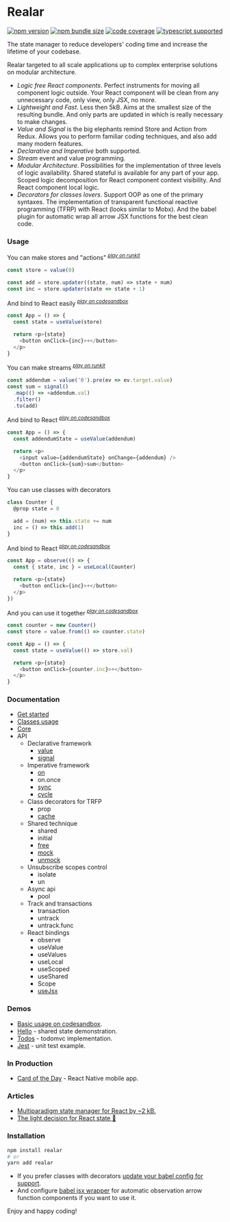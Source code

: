 # Realar

[![npm version](https://img.shields.io/npm/v/realar?style=flat-square)](https://www.npmjs.com/package/realar) [![npm bundle size](https://img.shields.io/bundlephobia/minzip/realar?style=flat-square)](https://bundlephobia.com/result?p=realar) [![code coverage](https://img.shields.io/coveralls/github/betula/realar?style=flat-square)](https://coveralls.io/github/betula/realar) [![typescript supported](https://img.shields.io/npm/types/typescript?style=flat-square)](./src/index.ts)

The state manager to reduce developers' coding time and increase the lifetime of your codebase.

Realar targeted to all scale applications up to complex enterprise solutions on modular architecture.

- _Logic free React components_. Perfect instruments for moving all component logic outside. Your React component will be clean from any unnecessary code, only view, only JSX, no more.
- _Lightweight and Fast_. Less then 5kB. Aims at the smallest size of the resulting bundle. And only parts are updated in which is really necessary to make changes.
- _Value and Signal_ is the big elephants remind Store and Action from Redux. Allows you to perform familiar coding techniques, and also add many modern features.
- _Declarative and Imperative_ both supported.
- _Stream_ event and value programming.
- _Modular Architecture_. Possibilities for the implementation of three levels of logic availability. Shared stateful is available for any part of your app. Scoped logic decomposition for React component context visibility. And React component local logic.
- _Decorators for classes lovers_. Support OOP as one of the primary syntaxes. The implementation of transparent functional reactive programming (TFRP) with React (looks similar to Mobx). And the babel plugin for automatic wrap all arrow JSX functions for the best clean code.
</p>


### Usage

You can make stores and "actions" <sup>_[play on runkit](https://runkit.com/betula/60c071ff26dea9001373459c)_</sup>

```javascript
const store = value(0)

const add = store.updater((state, num) => state + num)
const inc = store.updater(state => state + 1)
```

And bind to React easily <sup>_[play on codesandbox](https://codesandbox.io/s/realar-readme-second-example-ld0g1?file=/src/App.tsx)_</sup>

```javascript
const App = () => {
  const state = useValue(store)

  return <p>{state}
    <button onClick={inc}>+</button>
  </p>
}
```

You can make streams <sup>_[play on runkit](https://runkit.com/betula/60c073765105e1001311b294)_</sup>

```javascript
const addendum = value('0').pre(ev => ev.target.value)
const sum = signal()
  .map(() => +addendum.val)
  .filter()
  .to(add)
```

And bind to React <sup>_[play on codesandbox](https://codesandbox.io/s/realar-readme-fourth-example-18pcj?file=/src/App.tsx)_</sup>

```javascript
const App = () => {
  const addendumState = useValue(addendum)

  return <p>
    <input value={addendumState} onChange={addendum} />
    <button onClick={sum}>sum</button>
  </p>
}
```

You can use classes with decorators

```javascript
class Counter {
  @prop state = 0

  add = (num) => this.state += num
  inc = () => this.add(1)
}
```

And bind to React <sup>_[play on codesandbox](https://codesandbox.io/s/realar-readme-example-with-classes-j4q4e?file=/src/App.tsx)_</sup>

```javascript
const App = observe(() => {
  const { state, inc } = useLocal(Counter)

  return <p>{state}
    <button onClick={inc}>+</button>
  </p>
})
```

And you can use it together <sup>_[play on codesandbox](https://codesandbox.io/s/realar-readme-example-together-cppu6?file=/src/App.tsx)_</sup>

```javascript
const counter = new Counter()
const store = value.from(() => counter.state)

const App = () => {
  const state = useValue(() => store.val)

  return <p>{state}
    <button onClick={counter.inc}>+</button>
  </p>
}
```


### Documentation

- [Get started](./docs/get-started.md)
- [Classes usage](./docs/classes.md)
- [Core](./docs/core.md)
- API
  - Declarative framework
    - [value](./docs/api-value.md)
    - [signal](./docs/api-signal.md)
  - Imperative framework
    - [on](./docs/api.md#on)
    - on.once
    - [sync](./docs/api.md#sync)
    - [cycle](./docs/api.md#cycle)
  - Class decorators for TRFP
    - prop
    - [cache](./docs/api.md#cache)
  - Shared technique
    - shared
    - initial
    - [free](./docs/api.md#free)
    - [mock](./docs/api.md#mock)
    - [unmock](./docs/api.md#unmock)
  - Unsubscribe scopes control
    - isolate
    - un
  - Async api
    - pool
  - Track and transactions
    - transaction
    - untrack
    - untrack.func
  - React bindings
    - observe
    - useValue
    - useValues
    - useLocal
    - useScoped
    - useShared
    - Scope
    - [useJsx](./docs/api.md#usejsx)



### Demos

+ [Basic usage on codesandbox](https://codesandbox.io/s/realar-basic-example-41vvd?file=/src/App.tsx).
+ [Hello](https://github.com/realar-project/hello) - shared state demonstration.
+ [Todos](https://github.com/realar-project/todos) - todomvc implementation.
+ [Jest](https://github.com/realar-project/jest) - unit test example.

### In Production

+ [Card of the Day](https://apps.apple.com/app/card-of-the-day/id1547423880) - React Native mobile app.

### Articles

+ [Multiparadigm state manager for React by ~2 kB.](https://dev.to/betula/multiparadigm-state-manager-for-react-by-2-kb-4kh1)
+ [The light decision for React state 👋](https://dev.to/betula/new-minimalistic-react-state-manager-3o39)


### Installation

```bash
npm install realar
# or
yarn add realar
```

- If you prefer classes with decorators [update your babel config for support](https://babeljs.io/docs/en/babel-plugin-proposal-decorators).
- And configure [babel jsx wrapper](https://github.com/betula/babel-plugin-realar) for automatic observation arrow function components if you want to use it.


Enjoy and happy coding!

